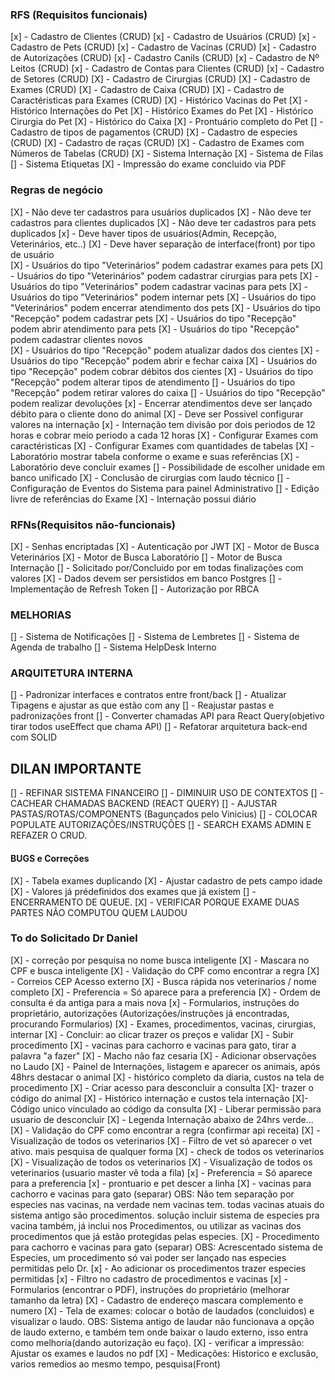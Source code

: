 ### RFS (Requisitos funcionais) ###
[x] - Cadastro de Clientes (CRUD)
[x] - Cadastro de Usuários (CRUD)
[x] - Cadastro de Pets (CRUD)
[x] - Cadastro de Vacinas (CRUD)
[x] - Cadastro de Autorizações (CRUD)
[x] - Cadastro Canils (CRUD)
[x] - Cadastro de Nº Leitos (CRUD)
[x] - Cadastro de Contas para Clientes (CRUD)
[x] - Cadastro de Setores (CRUD)
[X] - Cadastro de Cirurgias (CRUD)
[X] - Cadastro de Exames (CRUD)
[X] - Cadastro de Caixa (CRUD)
[X] - Cadastro de Caractéristicas para Exames (CRUD)
[X] - Histórico Vacinas do Pet
[X] - Histórico Internações do Pet
[X] - Histórico Exames do Pet
[X] - Histórico Cirurgia do Pet
[X] - Histórico do Caixa
[X] - Prontuário completo do Pet
[] - Cadastro de tipos de pagamentos (CRUD)
[X] - Cadastro de especies (CRUD)
[X] - Cadastro de raças (CRUD)
[X] - Cadastro de Exames com Números de Tabelas (CRUD)
[X] - Sistema Internação
[X] - Sistema de Filas 
[] - Sistema Etiquetas 
[X] - Impressão do exame concluido via PDF





### Regras de negócio ####
[X] - Não deve ter cadastros para usuários duplicados
[X] - Não deve ter cadastros para clientes duplicados
[X] - Não deve ter cadastros para pets duplicados
[x] - Deve haver tipos de usuários(Admin, Recepção, Veterinários, etc..)
[X] - Deve haver separação de interface(front) por tipo de usuário  
[X] - Usuários do tipo "Veterinários" podem cadastrar exames para pets 
[X] - Usuários do tipo "Veterinários" podem cadastrar cirurgias para pets 
[X] - Usuários do tipo "Veterinários" podem cadastrar vacinas para pets 
[X] - Usuários do tipo "Veterinários" podem internar pets 
[X] - Usuários do tipo "Veterinários" podem encerrar atendimento dos pets 
[X] - Usuários do tipo "Recepção" podem cadastrar pets 
[X] - Usuários do tipo "Recepção" podem abrir atendimento para pets 
[X] - Usuários do tipo "Recepção" podem cadastrar clientes novos  
[X] - Usuários do tipo "Recepção" podem atualizar dados dos cientes 
[X] - Usuários do tipo "Recepção" podem abrir e fechar caixa
[X] - Usuários do tipo "Recepção" podem cobrar débitos dos cientes
[X] - Usuários do tipo "Recepção" podem alterar tipos de atendimento
[] - Usuários do tipo "Recepção" podem retirar valores do caixa
[] - Usuários do tipo "Recepção" podem realizar devoluções
[x] - Encerrar atendimentos deve ser lançado débito para o cliente dono do animal
[X] - Deve ser Possivel configurar valores na internação
[x] - Internação tem divisão por dois periodos de 12 horas e cobrar meio periodo a cada 12 horas
[X] - Configurar Exames com caractéristicas 
[X] - Configurar Exames com quantidades de tabelas 
[X] - Laboratório mostrar tabela conforme o exame e suas referências
[X] - Laboratório deve concluir exames
[] - Possibilidade de escolher unidade em banco unificado
[X] - Conclusão de cirurgias com laudo técnico
[] - Configuração de Eventos do Sistema para painel Administrativo
[] - Edição livre de referências do Exame
[X] - Internação possui diário 



### RFNs(Requisitos não-funcionais) ###
[X] - Senhas encriptadas
[X] - Autenticação por JWT
[X] - Motor de Busca Veterinários
[X] - Motor de Busca Laboratório
[] - Motor de Busca Internação
[] - Solicitado por/Concluido por em todas finalizações com valores
[X] - Dados devem ser persistidos em banco Postgres
[] - Implementação de Refresh Token
[] - Autorização por RBCA
 


### MELHORIAS ###
[] - Sistema de Notificações
[] - Sistema de Lembretes
[] - Sistema de Agenda de trabalho
[] - Sistema HelpDesk Interno


### ARQUITETURA INTERNA ### 
[] - Padronizar interfaces e contratos entre front/back
[] - Atualizar Tipagens e ajustar as que estão com any
[] - Reajustar pastas e padronizações front
[] - Converter chamadas API para React Query(objetivo tirar todos useEffect que chama API)
[] - Refatorar arquitetura back-end com SOLID 

## DILAN IMPORTANTE ##
[] - REFINAR SISTEMA FINANCEIRO
[] - DIMINUIR USO DE CONTEXTOS
[] - CACHEAR CHAMADAS BACKEND (REACT QUERY) 
[] - AJUSTAR PASTAS/ROTAS/COMPONENTS (Bagunçados pelo Vinicius)
[] - COLOCAR POPULATE AUTORIZAÇÕES/INSTRUÇÕES
[] - SEARCH EXAMS ADMIN E REFAZER O CRUD.


#### BUGS e Correções  ####
[X] - Tabela exames duplicando
[X] - Ajustar cadastro de pets campo idade
[X] - Valores já prédefinidos dos exames que já existem
[] - ENCERRAMENTO DE QUEUE.
[X] -  VERIFICAR PORQUE EXAME DUAS PARTES NÃO COMPUTOU QUEM LAUDOU



### To do Solicitado Dr Daniel ###
[X] - correção por pesquisa no nome busca inteligente
[X] - Mascara no CPF e busca inteligente
[X] - Validação do CPF como encontrar a regra
[X] - Correios CEP Acesso externo
[X] - Busca rápida nos veterinarios / nome completo
[X] - Preferencia = Só aparece para a preferencia
[X] - Ordem de consulta é da antiga para a mais nova
[x] - Formularios, instruções do proprietário, autorizações (Autorizações/instruções já encontradas, procurando Formularios)
[X] - Exames, procedimentos, vacinas, cirurgias, internar
[X] - Concluir: ao clicar trazer os preços e validar
[X] - Subir procedimento
[X] - vacinas para cachorro e vacinas para gato, tirar a palavra "a fazer"
[X] - Macho não faz cesaria
[X] - Adicionar observações no Laudo
[X] - Painel de Internações, listagem e aparecer os animais, após 48hrs destacar o animal
[X] - histórico completo da diaria, custos na tela de procedimento
[X] - Criar acesso para desconcluir a consulta
[X]- trazer o código do animal
[X] - Histórico internação e custos tela internação
[X]- Código unico vinculado ao código da consulta
[X] - Liberar permissão para usuario de desconcluir
[X] - Legenda Internação abaixo de 24hrs verde...
[X] - Validação do CPF como encontrar a regra (confirmar api receita)
[X] - Visualização de todos os veterinarios
[X] - Filtro de vet só aparecer o vet ativo. mais pesquisa de qualquer forma
[X] - check de todos os veterinarios
[X] - Visualização de todos os veterinarios
[X] - Visualização de todos os veterinarios (usuario master vê toda a fila)
[x] - Preferencia = Só aparece para a preferencia
[x] - prontuario e pet descer a linha
[X] -  vacinas para cachorro e vacinas para gato (separar)
OBS: Não tem separação por especies nas vacinas, na verdade nem vacinas tem.
todas vacinas atuais do sistema antigo são procedimentos. solução incluir sistema de especies pra vacina também, já inclui nos Procedimentos, ou utilizar as vacinas dos procedimentos que já estão protegidas pelas especies.
[X] -  Procedimento para cachorro e vacinas para gato (separar)
OBS: Acrescentado sistema de Especies, um procedimento só vai poder ser lançado nas especies permitidas pelo Dr.
[x] -  Ao adicionar os procedimentos trazer especies permitidas
[x] -  Filtro no cadastro de procedimentos e vacinas
[x] -  Formularios (encontrar o PDF), instruções do proprietário (melhorar tamanho da letra)
[X] -  Cadastro de endereço mascara complemento e numero
[X] -  Tela de exames: colocar o botão de laudados (concluidos) e visualizar o laudo.
OBS: Sistema antigo de laudar não funcionava a opção de laudo externo, e também tem onde baixar o laudo externo, isso entra como melhoria(dando autorização eu faço). 
[X] -  verificar a impressão: Ajustar os exames e laudos no pdf
[X] -  Medicações: Historico e exclusão, varios remedios ao mesmo tempo, pesquisa(Front)

